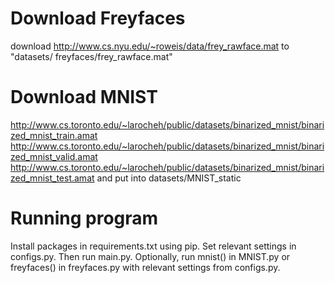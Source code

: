 # Download Freyfaces
download http://www.cs.nyu.edu/~roweis/data/frey_rawface.mat to "datasets/    freyfaces/frey_rawface.mat"

# Download MNIST 
http://www.cs.toronto.edu/~larocheh/public/datasets/binarized_mnist/binarized_mnist_train.amat
http://www.cs.toronto.edu/~larocheh/public/datasets/binarized_mnist/binarized_mnist_valid.amat
http://www.cs.toronto.edu/~larocheh/public/datasets/binarized_mnist/binarized_mnist_test.amat
and put into datasets/MNIST_static

# Running program
Install packages in requirements.txt using pip. Set relevant settings in configs.py. Then run main.py. Optionally, run mnist() in MNIST.py or freyfaces() in freyfaces.py with relevant settings from configs.py.
